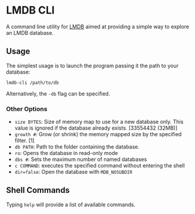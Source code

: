 # LMDB CLI
A command line utility for [LMDB](http://symas.com/mdb/) aimed at providing a simple way to explore an LMDB database.

## Usage

The simplest usage is to launch the program passing it the path to your database:

```
lmdb-cli /path/to/db
```

Alternatively, the `-db` flag can be specified.

### Other Options

- `size BYTES`: Size of memory map to use for a new database only. This value is ignored if the database already exists. [33554432 (32MB)]
- `growth #`: Grow (or shrink) the memory mapped size by the specified filter. [1]
- `db PATH`: Path to the folder containing the database.
- `ro`: Opens the database in read-only mode
- `dbs #`: Sets the maximum number of named databases
- `c COMMAND`: executes the specified command without entering the shell
- `dir=false`: Open the database with `MDB_NOSUBDIR`

## Shell Commands

Typing `help` will provide a list of available commands.

